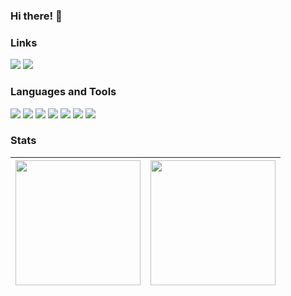 ### Hi there! 👋

### Links
[<img src="https://img.shields.io/badge/LinkedIn-0D1117?style=for-the-badge&logo=linkedin&logoColor=2e7cd4"/>](https://www.linkedin.com/in/mariafcatani/) <img src="https://img.shields.io/badge/Gmail-0D1117?style=for-the-badge&logo=gmail&logoColor=2e7cd4">

### Languages and Tools
<img src="https://img.shields.io/badge/Ruby-0D1117?style=for-the-badge&logo=ruby&logoColor=2e7cd4"> <img src="https://img.shields.io/badge/rails-0D1117.svg?style=for-the-badge&logo=ruby-on-rails&logoColor=2e7cd4"> <img src="https://img.shields.io/badge/Delphi-0D1117?style=for-the-badge&logo=delphi&logoColor=2e7cd4"> <img src="https://img.shields.io/badge/python-0D1117?style=for-the-badge&logo=python&logoColor=2e7cd4"> <img src="https://img.shields.io/badge/HTML5-0D1117?style=for-the-badge&logo=html5&logoColor=2e7cd4">  <img src="https://img.shields.io/badge/CSS3-0D1117?style=for-the-badge&logo=css3&logoColor=2e7cd4"> <img src="https://img.shields.io/badge/JavaScript-0D1117?style=for-the-badge&logo=javascript&logoColor=2e7cd4"> 

### Stats
| <img height="200em" src="https://github-readme-stats-maria-fernanda-catanis-projects.vercel.app/api?username=mariafcatani&show_icons=true&include_all_commits=true&count_private=true&hide_border=true&bg_color=0d1117"/> | <img height="200em" src="https://github-readme-stats.vercel.app/api/wakatime?username=mariafcatani&hide_border=true&bg_color=0d1117"/> |
| ------------- | ------------- |  
